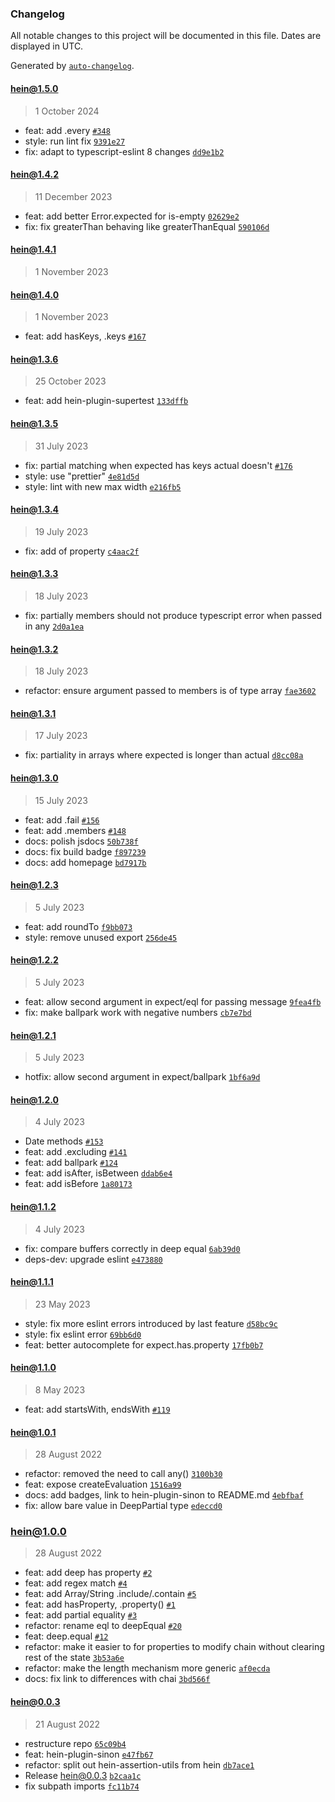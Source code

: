 ### Changelog

All notable changes to this project will be documented in this file. Dates are displayed in UTC.

Generated by [`auto-changelog`](https://github.com/CookPete/auto-changelog).

#### [hein@1.5.0](https://github.com/KristjanTammekivi/hein/compare/hein@1.4.2...hein@1.5.0)

> 1 October 2024

- feat: add .every [`#348`](https://github.com/KristjanTammekivi/hein/issues/348)
- style: run lint fix [`9391e27`](https://github.com/KristjanTammekivi/hein/commit/9391e2712592341fc003a5cec1953559e4d0bf34)
- fix: adapt to typescript-eslint 8 changes [`dd9e1b2`](https://github.com/KristjanTammekivi/hein/commit/dd9e1b2e98bbd138946005621a504de4e506d1db)

#### [hein@1.4.2](https://github.com/KristjanTammekivi/hein/compare/hein@1.4.1...hein@1.4.2)

> 11 December 2023

- feat: add better Error.expected for is-empty [`02629e2`](https://github.com/KristjanTammekivi/hein/commit/02629e2db0c1dd744648a888b0969df31d8003b8)
- fix: fix greaterThan behaving like greaterThanEqual [`590106d`](https://github.com/KristjanTammekivi/hein/commit/590106dfb783ca3ee9d30d01a6c3a97701db70bf)

#### [hein@1.4.1](https://github.com/KristjanTammekivi/hein/compare/hein@1.4.0...hein@1.4.1)

> 1 November 2023

#### [hein@1.4.0](https://github.com/KristjanTammekivi/hein/compare/hein@1.3.6...hein@1.4.0)

> 1 November 2023

- feat: add hasKeys, .keys [`#167`](https://github.com/KristjanTammekivi/hein/issues/167)

#### [hein@1.3.6](https://github.com/KristjanTammekivi/hein/compare/hein@1.3.5...hein@1.3.6)

> 25 October 2023

- feat: add hein-plugin-supertest [`133dffb`](https://github.com/KristjanTammekivi/hein/commit/133dffba257cae9f13d72414798d16b149d9a7ad)

#### [hein@1.3.5](https://github.com/KristjanTammekivi/hein/compare/hein@1.3.4...hein@1.3.5)

> 31 July 2023

- fix: partial matching when expected has keys actual doesn't [`#176`](https://github.com/KristjanTammekivi/hein/issues/176)
- style: use "prettier" [`4e81d5d`](https://github.com/KristjanTammekivi/hein/commit/4e81d5d330c76d86395ef1bc9079c32b9f14feb8)
- style: lint with new max width [`e216fb5`](https://github.com/KristjanTammekivi/hein/commit/e216fb56ba8879126e31d70e201cbfb2e3a0de49)

#### [hein@1.3.4](https://github.com/KristjanTammekivi/hein/compare/hein@1.3.3...hein@1.3.4)

> 19 July 2023

- fix: add of property [`c4aac2f`](https://github.com/KristjanTammekivi/hein/commit/c4aac2f148205e9acfffa5043abb1f991233e9de)

#### [hein@1.3.3](https://github.com/KristjanTammekivi/hein/compare/hein@1.3.2...hein@1.3.3)

> 18 July 2023

- fix: partially members should not produce typescript error when passed in any [`2d0a1ea`](https://github.com/KristjanTammekivi/hein/commit/2d0a1eacc9f6feeb6708532a2f12c07ba00e0ee0)

#### [hein@1.3.2](https://github.com/KristjanTammekivi/hein/compare/hein@1.3.1...hein@1.3.2)

> 18 July 2023

- refactor: ensure argument passed to members is of type array [`fae3602`](https://github.com/KristjanTammekivi/hein/commit/fae3602cc20511120f25ad20c6633a159fe11991)

#### [hein@1.3.1](https://github.com/KristjanTammekivi/hein/compare/hein@1.3.0...hein@1.3.1)

> 17 July 2023

- fix: partiality in arrays where expected is longer than actual [`d8cc08a`](https://github.com/KristjanTammekivi/hein/commit/d8cc08a3c307629f6020a282232f828cafeddd5d)

#### [hein@1.3.0](https://github.com/KristjanTammekivi/hein/compare/hein@1.2.3...hein@1.3.0)

> 15 July 2023

- feat: add .fail [`#156`](https://github.com/KristjanTammekivi/hein/issues/156)
- feat: add .members [`#148`](https://github.com/KristjanTammekivi/hein/issues/148)
- docs: polish jsdocs [`50b738f`](https://github.com/KristjanTammekivi/hein/commit/50b738f80768df1ec47d347de114818426b10a81)
- docs: fix build badge [`f897239`](https://github.com/KristjanTammekivi/hein/commit/f897239806aad8f21cf0845a95e60c9c64e45892)
- docs: add homepage [`bd7917b`](https://github.com/KristjanTammekivi/hein/commit/bd7917b65bf68a71e73afe90e9ea855c2e1c0baf)

#### [hein@1.2.3](https://github.com/KristjanTammekivi/hein/compare/hein@1.2.2...hein@1.2.3)

> 5 July 2023

- feat: add roundTo [`f9bb073`](https://github.com/KristjanTammekivi/hein/commit/f9bb0739b798861e506311a3ba55eb4fd3ac5920)
- style: remove unused export [`256de45`](https://github.com/KristjanTammekivi/hein/commit/256de455ce7eeff35049d72bc80043db06a68f0c)

#### [hein@1.2.2](https://github.com/KristjanTammekivi/hein/compare/hein@1.2.1...hein@1.2.2)

> 5 July 2023

- feat: allow second argument in expect/eql for passing message [`9fea4fb`](https://github.com/KristjanTammekivi/hein/commit/9fea4fb747fa3bacfa2807ba302ec0471247aefa)
- fix: make ballpark work with negative numbers [`cb7e7bd`](https://github.com/KristjanTammekivi/hein/commit/cb7e7bd6e5733736cbceac82b07cd2a5eb998271)

#### [hein@1.2.1](https://github.com/KristjanTammekivi/hein/compare/hein@1.2.0...hein@1.2.1)

> 5 July 2023

- hotfix: allow second argument in expect/ballpark [`1bf6a9d`](https://github.com/KristjanTammekivi/hein/commit/1bf6a9dffe4ad86cfd4ce74b845dedb71e3eaaf1)

#### [hein@1.2.0](https://github.com/KristjanTammekivi/hein/compare/hein@1.1.2...hein@1.2.0)

> 4 July 2023

- Date methods [`#153`](https://github.com/KristjanTammekivi/hein/pull/153)
- feat: add .excluding [`#141`](https://github.com/KristjanTammekivi/hein/issues/141)
- feat: add ballpark [`#124`](https://github.com/KristjanTammekivi/hein/issues/124)
- feat: add isAfter, isBetween [`ddab6e4`](https://github.com/KristjanTammekivi/hein/commit/ddab6e49fbae075f6b733b4b749bd4862c8e103b)
- feat: add isBefore [`1a80173`](https://github.com/KristjanTammekivi/hein/commit/1a80173ef7f032adb57bfee30f656989a2ac48e3)

#### [hein@1.1.2](https://github.com/KristjanTammekivi/hein/compare/hein@1.1.1...hein@1.1.2)

> 4 July 2023

- fix: compare buffers correctly in deep equal [`6ab39d0`](https://github.com/KristjanTammekivi/hein/commit/6ab39d068da758bbcc5c26641591ec9ae2dbf532)
- deps-dev: upgrade eslint [`e473880`](https://github.com/KristjanTammekivi/hein/commit/e4738807c40591ad4d6e923cad7a0e3c19cd2743)

#### [hein@1.1.1](https://github.com/KristjanTammekivi/hein/compare/hein@1.1.0...hein@1.1.1)

> 23 May 2023

- style: fix more eslint errors introduced by last feature [`d58bc9c`](https://github.com/KristjanTammekivi/hein/commit/d58bc9cdf1137c17130c69d622837a8670594a04)
- style: fix eslint error [`69bb6d0`](https://github.com/KristjanTammekivi/hein/commit/69bb6d0b237fd3cad8c3042ffbdadd91fd1e559c)
- feat: better autocomplete for expect.has.property [`17fb0b7`](https://github.com/KristjanTammekivi/hein/commit/17fb0b7ffceec94e20bedef66cf3f6884e43b53b)

#### [hein@1.1.0](https://github.com/KristjanTammekivi/hein/compare/hein@1.0.1...hein@1.1.0)

> 8 May 2023

- feat: add startsWith, endsWith [`#119`](https://github.com/KristjanTammekivi/hein/issues/119)

#### [hein@1.0.1](https://github.com/KristjanTammekivi/hein/compare/hein@1.0.0...hein@1.0.1)

> 28 August 2022

- refactor: removed the need to call any() [`3100b30`](https://github.com/KristjanTammekivi/hein/commit/3100b306c35edb503a3902ebc5f67321a2734c76)
- feat: expose createEvaluation [`1516a99`](https://github.com/KristjanTammekivi/hein/commit/1516a99969a230d285d714ef7a27d548f2b3d4a7)
- docs: add badges, link to hein-plugin-sinon to README.md [`4ebfbaf`](https://github.com/KristjanTammekivi/hein/commit/4ebfbafee5cfdeefcf41ec02a5f4d3abe9e43de3)
- fix: allow bare value in DeepPartial type [`edeccd0`](https://github.com/KristjanTammekivi/hein/commit/edeccd0f3639ccb69b1b5601ce5702c5b02b3399)

### [hein@1.0.0](https://github.com/KristjanTammekivi/hein/compare/hein@0.0.3...hein@1.0.0)

> 28 August 2022

- feat: add deep has property [`#2`](https://github.com/KristjanTammekivi/hein/issues/2)
- feat: add regex match [`#4`](https://github.com/KristjanTammekivi/hein/issues/4)
- feat: add Array/String .include/.contain [`#5`](https://github.com/KristjanTammekivi/hein/issues/5)
- feat: add hasProperty, .property() [`#1`](https://github.com/KristjanTammekivi/hein/issues/1)
- feat: add partial equality [`#3`](https://github.com/KristjanTammekivi/hein/issues/3)
- refactor: rename eql to deepEqual [`#20`](https://github.com/KristjanTammekivi/hein/issues/20)
- feat: deep.equal [`#12`](https://github.com/KristjanTammekivi/hein/issues/12)
- refactor: make it easier to for properties to modify chain without clearing rest of the state [`3b53a6e`](https://github.com/KristjanTammekivi/hein/commit/3b53a6ebd379d7802ea688b61a9951678a20ac45)
- refactor: make the length mechanism more generic [`af0ecda`](https://github.com/KristjanTammekivi/hein/commit/af0ecdadd7a6daddd407240cd4baca7b15846af0)
- docs: fix link to differences with chai [`3bd566f`](https://github.com/KristjanTammekivi/hein/commit/3bd566f01cfc1f5fecee57a5e38a0412b113feda)

#### hein@0.0.3

> 21 August 2022

- restructure repo [`65c09b4`](https://github.com/KristjanTammekivi/hein/commit/65c09b4aa69d954cf1d3b0ab84af94bf4823018b)
- feat: hein-plugin-sinon [`e47fb67`](https://github.com/KristjanTammekivi/hein/commit/e47fb671b52f432fa0e1e3b6cc90b4b6682cbe4a)
- refactor: split out hein-assertion-utils from hein [`db7ace1`](https://github.com/KristjanTammekivi/hein/commit/db7ace19e16f2a982e53a3892577b0cdcf7da3b6)
- Release hein@0.0.3 [`b2caa1c`](https://github.com/KristjanTammekivi/hein/commit/b2caa1ccd0b8c8e318404ffc7ad1f0638c8c326a)
- fix subpath imports [`fc11b74`](https://github.com/KristjanTammekivi/hein/commit/fc11b7431274be424d8e3208d3309766d227296c)
